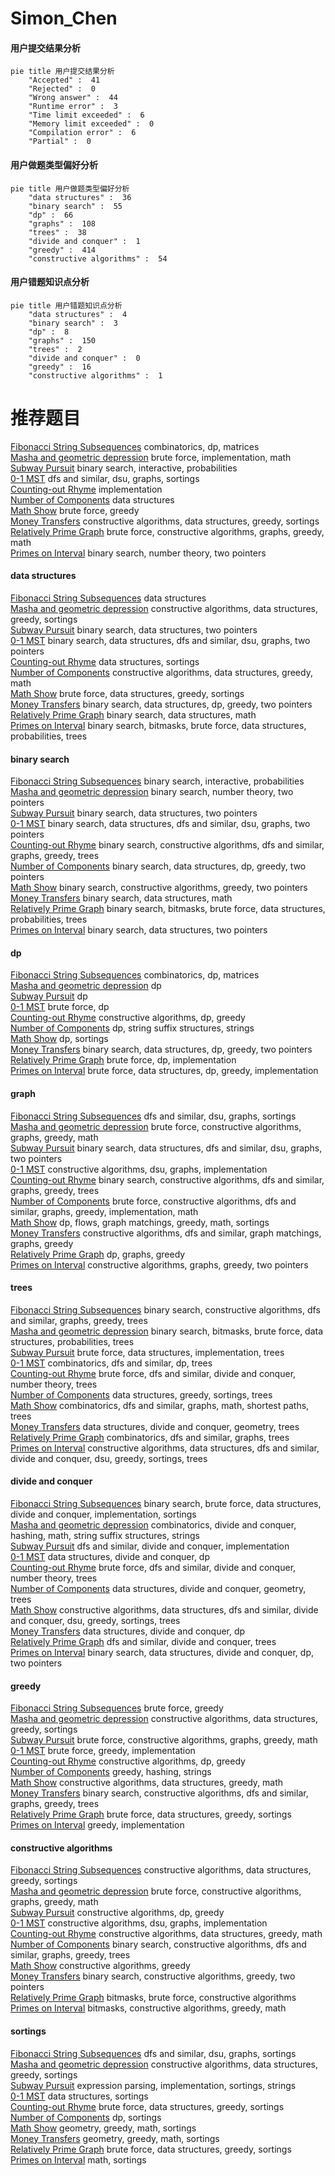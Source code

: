 # Simon_Chen
<!-- tabs:start -->
#### **用户提交结果分析**

```mermaid
pie title 用户提交结果分析
    "Accepted" :  41
    "Rejected" :  0
    "Wrong answer" :  44
    "Runtime error" :  3
    "Time limit exceeded" :  6
    "Memory limit exceeded" :  0
    "Compilation error" :  6
    "Partial" :  0
```
#### **用户做题类型偏好分析**

```mermaid
pie title 用户做题类型偏好分析
    "data structures" :  36
    "binary search" :  55
    "dp" :  66
    "graphs" :  108
    "trees" :  38
    "divide and conquer" :  1
    "greedy" :  414
    "constructive algorithms" :  54
```
#### **用户错题知识点分析**

```mermaid
pie title 用户错题知识点分析
    "data structures" :  4
    "binary search" :  3
    "dp" :  8
    "graphs" :  150
    "trees" :  2
    "divide and conquer" :  0
    "greedy" :  16
    "constructive algorithms" :  1
```
<!-- tabs:end -->
# 推荐题目
[Fibonacci String Subsequences](http://codeforces.com/problemset/problem/946/F)		combinatorics,
                        dp,
                        matrices		  
[Masha and geometric depression](http://codeforces.com/problemset/problem/789/B)		brute force,
                        implementation,
                        math		  
[Subway Pursuit](https://codeforces.com/contest/1040/problem/D)		binary search,
                        interactive,
                        probabilities		  
[0-1 MST](https://codeforces.com/contest/1243/problem/D)		dfs and similar,
                        dsu,
                        graphs,
                        sortings		  
[Counting-out Rhyme](http://codeforces.com/problemset/problem/792/B)		implementation		  
[Number of Components](http://codeforces.com/problemset/problem/1270/H)		data structures		  
[Math Show](http://codeforces.com/problemset/problem/846/B)		brute force,
                        greedy		  
[Money Transfers](http://codeforces.com/problemset/problem/675/C)		constructive algorithms,
                        data structures,
                        greedy,
                        sortings		  
[Relatively Prime Graph](http://codeforces.com/problemset/problem/1009/D)		brute force,
                        constructive algorithms,
                        graphs,
                        greedy,
                        math		  
[Primes on Interval](http://codeforces.com/problemset/problem/237/C)		binary search,
                        number theory,
                        two pointers		  
<!-- tabs:start -->
#### **data structures**
[Fibonacci String Subsequences](http://codeforces.com/problemset/problem/1270/H)		data structures		  
[Masha and geometric depression](http://codeforces.com/problemset/problem/675/C)		constructive algorithms,
                        data structures,
                        greedy,
                        sortings		  
[Subway Pursuit](http://codeforces.com/problemset/problem/616/D)		binary search,
                        data structures,
                        two pointers		  
[0-1 MST](http://codeforces.com/problemset/problem/901/C)		binary search,
                        data structures,
                        dfs and similar,
                        dsu,
                        graphs,
                        two pointers		  
[Counting-out Rhyme](http://codeforces.com/problemset/problem/173/E)		data structures,
                        sortings		  
[Number of Components](http://codeforces.com/problemset/problem/1406/D)		constructive algorithms,
                        data structures,
                        greedy,
                        math		  
[Math Show](http://codeforces.com/problemset/problem/1497/A)		brute force,
                        data structures,
                        greedy,
                        sortings		  
[Money Transfers](http://codeforces.com/problemset/problem/1492/C)		binary search,
                        data structures,
                        dp,
                        greedy,
                        two pointers		  
[Relatively Prime Graph](http://codeforces.com/problemset/problem/1490/G)		binary search,
                        data structures,
                        math		  
[Primes on Interval](http://codeforces.com/problemset/problem/1479/D)		binary search,
                        bitmasks,
                        brute force,
                        data structures,
                        probabilities,
                        trees		  
#### **binary search**
[Fibonacci String Subsequences](https://codeforces.com/contest/1040/problem/D)		binary search,
                        interactive,
                        probabilities		  
[Masha and geometric depression](http://codeforces.com/problemset/problem/237/C)		binary search,
                        number theory,
                        two pointers		  
[Subway Pursuit](http://codeforces.com/problemset/problem/616/D)		binary search,
                        data structures,
                        two pointers		  
[0-1 MST](http://codeforces.com/problemset/problem/901/C)		binary search,
                        data structures,
                        dfs and similar,
                        dsu,
                        graphs,
                        two pointers		  
[Counting-out Rhyme](http://codeforces.com/problemset/problem/1098/C)		binary search,
                        constructive algorithms,
                        dfs and similar,
                        graphs,
                        greedy,
                        trees		  
[Number of Components](http://codeforces.com/problemset/problem/1492/C)		binary search,
                        data structures,
                        dp,
                        greedy,
                        two pointers		  
[Math Show](http://codeforces.com/problemset/problem/1463/D)		binary search,
                        constructive algorithms,
                        greedy,
                        two pointers		  
[Money Transfers](http://codeforces.com/problemset/problem/1490/G)		binary search,
                        data structures,
                        math		  
[Relatively Prime Graph](http://codeforces.com/problemset/problem/1479/D)		binary search,
                        bitmasks,
                        brute force,
                        data structures,
                        probabilities,
                        trees		  
[Primes on Interval](http://codeforces.com/problemset/problem/1436/E)		binary search,
                        data structures,
                        two pointers		  
#### **dp**
[Fibonacci String Subsequences](http://codeforces.com/problemset/problem/946/F)		combinatorics,
                        dp,
                        matrices		  
[Masha and geometric depression](http://codeforces.com/problemset/problem/354/D)		dp		  
[Subway Pursuit](http://codeforces.com/problemset/problem/513/E1)		dp		  
[0-1 MST](http://codeforces.com/problemset/problem/1252/J)		brute force,
                        dp		  
[Counting-out Rhyme](http://codeforces.com/problemset/problem/1108/D)		constructive algorithms,
                        dp,
                        greedy		  
[Number of Components](http://codeforces.com/problemset/problem/906/E)		dp,
                        string suffix structures,
                        strings		  
[Math Show](http://codeforces.com/problemset/problem/13/C)		dp,
                        sortings		  
[Money Transfers](http://codeforces.com/problemset/problem/1492/C)		binary search,
                        data structures,
                        dp,
                        greedy,
                        two pointers		  
[Relatively Prime Graph](https://codeforces.com/contest/1457/problem/C)		brute force,
                        dp,
                        implementation		  
[Primes on Interval](http://codeforces.com/problemset/problem/1491/C)		brute force,
                        data structures,
                        dp,
                        greedy,
                        implementation		  
#### **graph**
[Fibonacci String Subsequences](https://codeforces.com/contest/1243/problem/D)		dfs and similar,
                        dsu,
                        graphs,
                        sortings		  
[Masha and geometric depression](http://codeforces.com/problemset/problem/1009/D)		brute force,
                        constructive algorithms,
                        graphs,
                        greedy,
                        math		  
[Subway Pursuit](http://codeforces.com/problemset/problem/901/C)		binary search,
                        data structures,
                        dfs and similar,
                        dsu,
                        graphs,
                        two pointers		  
[0-1 MST](http://codeforces.com/problemset/problem/36/E)		constructive algorithms,
                        dsu,
                        graphs,
                        implementation		  
[Counting-out Rhyme](http://codeforces.com/problemset/problem/1098/C)		binary search,
                        constructive algorithms,
                        dfs and similar,
                        graphs,
                        greedy,
                        trees		  
[Number of Components](http://codeforces.com/problemset/problem/1487/C)		brute force,
                        constructive algorithms,
                        dfs and similar,
                        graphs,
                        greedy,
                        implementation,
                        math		  
[Math Show](http://codeforces.com/problemset/problem/1437/C)		dp,
                        flows,
                        graph matchings,
                        greedy,
                        math,
                        sortings		  
[Money Transfers](http://codeforces.com/problemset/problem/1470/D)		constructive algorithms,
                        dfs and similar,
                        graph matchings,
                        graphs,
                        greedy		  
[Relatively Prime Graph](http://codeforces.com/problemset/problem/1476/C)		dp,
                        graphs,
                        greedy		  
[Primes on Interval](http://codeforces.com/problemset/problem/1304/D)		constructive algorithms,
                        graphs,
                        greedy,
                        two pointers		  
#### **trees**
[Fibonacci String Subsequences](http://codeforces.com/problemset/problem/1098/C)		binary search,
                        constructive algorithms,
                        dfs and similar,
                        graphs,
                        greedy,
                        trees		  
[Masha and geometric depression](http://codeforces.com/problemset/problem/1479/D)		binary search,
                        bitmasks,
                        brute force,
                        data structures,
                        probabilities,
                        trees		  
[Subway Pursuit](http://codeforces.com/problemset/problem/1511/C)		brute force,
                        data structures,
                        implementation,
                        trees		  
[0-1 MST](http://codeforces.com/problemset/problem/1499/F)		combinatorics,
                        dfs and similar,
                        dp,
                        trees		  
[Counting-out Rhyme](http://codeforces.com/problemset/problem/1491/E)		brute force,
                        dfs and similar,
                        divide and conquer,
                        number theory,
                        trees		  
[Number of Components](http://codeforces.com/problemset/problem/1466/D)		data structures,
                        greedy,
                        sortings,
                        trees		  
[Math Show](http://codeforces.com/problemset/problem/1495/D)		combinatorics,
                        dfs and similar,
                        graphs,
                        math,
                        shortest paths,
                        trees		  
[Money Transfers](http://codeforces.com/problemset/problem/1303/G)		data structures,
                        divide and conquer,
                        geometry,
                        trees		  
[Relatively Prime Graph](http://codeforces.com/problemset/problem/1454/E)		combinatorics,
                        dfs and similar,
                        graphs,
                        trees		  
[Primes on Interval](http://codeforces.com/problemset/problem/1494/D)		constructive algorithms,
                        data structures,
                        dfs and similar,
                        divide and conquer,
                        dsu,
                        greedy,
                        sortings,
                        trees		  
#### **divide and conquer**
[Fibonacci String Subsequences](http://codeforces.com/problemset/problem/1461/D)		binary search,
                        brute force,
                        data structures,
                        divide and conquer,
                        implementation,
                        sortings		  
[Masha and geometric depression](http://codeforces.com/problemset/problem/1466/G)		combinatorics,
                        divide and conquer,
                        hashing,
                        math,
                        string suffix structures,
                        strings		  
[Subway Pursuit](http://codeforces.com/problemset/problem/1490/D)		dfs and similar,
                        divide and conquer,
                        implementation		  
[0-1 MST](https://codeforces.com/contest/1483/problem/C)		data structures,
                        divide and conquer,
                        dp		  
[Counting-out Rhyme](http://codeforces.com/problemset/problem/1491/E)		brute force,
                        dfs and similar,
                        divide and conquer,
                        number theory,
                        trees		  
[Number of Components](http://codeforces.com/problemset/problem/1303/G)		data structures,
                        divide and conquer,
                        geometry,
                        trees		  
[Math Show](http://codeforces.com/problemset/problem/1494/D)		constructive algorithms,
                        data structures,
                        dfs and similar,
                        divide and conquer,
                        dsu,
                        greedy,
                        sortings,
                        trees		  
[Money Transfers](http://codeforces.com/problemset/problem/1482/E)		data structures,
                        divide and conquer,
                        dp		  
[Relatively Prime Graph](http://codeforces.com/problemset/problem/566/C)		dfs and similar,
                        divide and conquer,
                        trees		  
[Primes on Interval](http://codeforces.com/problemset/problem/1428/F)		binary search,
                        data structures,
                        divide and conquer,
                        dp,
                        two pointers		  
#### **greedy**
[Fibonacci String Subsequences](http://codeforces.com/problemset/problem/846/B)		brute force,
                        greedy		  
[Masha and geometric depression](http://codeforces.com/problemset/problem/675/C)		constructive algorithms,
                        data structures,
                        greedy,
                        sortings		  
[Subway Pursuit](http://codeforces.com/problemset/problem/1009/D)		brute force,
                        constructive algorithms,
                        graphs,
                        greedy,
                        math		  
[0-1 MST](http://codeforces.com/problemset/problem/845/B)		brute force,
                        greedy,
                        implementation		  
[Counting-out Rhyme](http://codeforces.com/problemset/problem/1108/D)		constructive algorithms,
                        dp,
                        greedy		  
[Number of Components](http://codeforces.com/problemset/problem/1137/B)		greedy,
                        hashing,
                        strings		  
[Math Show](http://codeforces.com/problemset/problem/1406/D)		constructive algorithms,
                        data structures,
                        greedy,
                        math		  
[Money Transfers](http://codeforces.com/problemset/problem/1098/C)		binary search,
                        constructive algorithms,
                        dfs and similar,
                        graphs,
                        greedy,
                        trees		  
[Relatively Prime Graph](http://codeforces.com/problemset/problem/1497/A)		brute force,
                        data structures,
                        greedy,
                        sortings		  
[Primes on Interval](http://codeforces.com/problemset/problem/1131/B)		greedy,
                        implementation		  
#### **constructive algorithms**
[Fibonacci String Subsequences](http://codeforces.com/problemset/problem/675/C)		constructive algorithms,
                        data structures,
                        greedy,
                        sortings		  
[Masha and geometric depression](http://codeforces.com/problemset/problem/1009/D)		brute force,
                        constructive algorithms,
                        graphs,
                        greedy,
                        math		  
[Subway Pursuit](http://codeforces.com/problemset/problem/1108/D)		constructive algorithms,
                        dp,
                        greedy		  
[0-1 MST](http://codeforces.com/problemset/problem/36/E)		constructive algorithms,
                        dsu,
                        graphs,
                        implementation		  
[Counting-out Rhyme](http://codeforces.com/problemset/problem/1406/D)		constructive algorithms,
                        data structures,
                        greedy,
                        math		  
[Number of Components](http://codeforces.com/problemset/problem/1098/C)		binary search,
                        constructive algorithms,
                        dfs and similar,
                        graphs,
                        greedy,
                        trees		  
[Math Show](http://codeforces.com/problemset/problem/1493/A)		constructive algorithms,
                        greedy		  
[Money Transfers](http://codeforces.com/problemset/problem/1463/D)		binary search,
                        constructive algorithms,
                        greedy,
                        two pointers		  
[Relatively Prime Graph](https://codeforces.com/contest/1456/problem/B)		bitmasks,
                        brute force,
                        constructive algorithms		  
[Primes on Interval](http://codeforces.com/problemset/problem/1492/D)		bitmasks,
                        constructive algorithms,
                        greedy,
                        math		  
#### **sortings**
[Fibonacci String Subsequences](https://codeforces.com/contest/1243/problem/D)		dfs and similar,
                        dsu,
                        graphs,
                        sortings		  
[Masha and geometric depression](http://codeforces.com/problemset/problem/675/C)		constructive algorithms,
                        data structures,
                        greedy,
                        sortings		  
[Subway Pursuit](http://codeforces.com/problemset/problem/34/C)		expression parsing,
                        implementation,
                        sortings,
                        strings		  
[0-1 MST](http://codeforces.com/problemset/problem/173/E)		data structures,
                        sortings		  
[Counting-out Rhyme](http://codeforces.com/problemset/problem/1497/A)		brute force,
                        data structures,
                        greedy,
                        sortings		  
[Number of Components](http://codeforces.com/problemset/problem/13/C)		dp,
                        sortings		  
[Math Show](https://codeforces.com/contest/1496/problem/C)		geometry,
                        greedy,
                        math,
                        sortings		  
[Money Transfers](http://codeforces.com/problemset/problem/1495/A)		geometry,
                        greedy,
                        math,
                        sortings		  
[Relatively Prime Graph](http://codeforces.com/problemset/problem/1497/A)		brute force,
                        data structures,
                        greedy,
                        sortings		  
[Primes on Interval](http://codeforces.com/problemset/problem/1427/A)		math,
                        sortings		  
<!-- tabs:end -->
